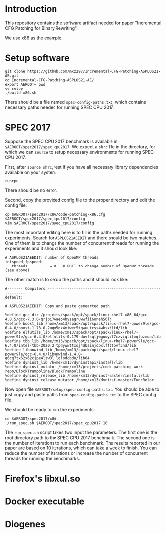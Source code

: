 # Introduction
This repository contains the software artifact needed for paper "Incremental CFG Patching for Binary Rewriting".

We use x86 as the example.

# Setup software

```
git clone https://github.com/mxz297/Incremental-CFG-Patching-ASPLOS21-AE.git
cd Incremental-CFG-Patching-ASPLOS21-AE/
export AEROOT=`pwd`
cd setup
./build-x86.sh
```

There should be a file named `spec-config-paths.txt`, which contains necessary paths needed for running SPEC CPU 2017.

# SPEC 2017 

Suppose the SPEC CPU 2017 benchmark is available in `$AEROOT/spec2017/spec_cpu2017`. We expect a `shrc` file in the directory, for which we can `source` to setup necessary environments for running SPEC CPU 2017.

First, after `source shrc`, test if you have all necessary library dependencies available on your system

```
runcpu
```

There should be no error.

Second, copy the provided config file to the proper directory and edit the config file:

```
cp $AEROOT/spec2017/x86/code-patching-x86.cfg $AEROOT/spec2017/spec_cpu2017/config
vim $AEROOT/spec2017/spec_cpu2017/config
```

The most important editing here is to fill in the paths needed for running experiments. Search for `ASPLOS21AEEDIT` and there should be two matches. One of them is to change the number of concurrent threads for running the experiments and it should look like:

```
# ASPLOS21AEEDIT: number of OpenMP threads
intspeed,fpspeed:
   threads          = 8   # EDIT to change number of OpenMP threads (see above)
```

The other match is to setup the paths and it should look like:

```
#------- Compilers ------------------------------------------------------------
default:

# ASPLOS21AEEDIT: Copy and paste genearted path

%define gcc_dir /projects/spack/opt/spack/linux-rhel7-x86_64/gcc-4.8.5/gcc-7.3.0-qrjpi76aeo4bysagruwwfii6oneh56lj
%define boost_lib /home/xm13/spack/opt/spack/linux-rhel7-power9le/gcc-6.4.0/boost-1.73.0-2uqm5ox4miwer5tqwuutcss4wbsxhltd/lib
%define elfutils_lib /home/xm13/spack/opt/spack/linux-rhel7-power9le/gcc-6.4.0/elfutils-0.179-duvfsqtjwguwyo77czviqtitmqlozmoa/lib
%define tbb_lib /home/xm13/spack/opt/spack/linux-rhel7-power9le/gcc-6.4.0/intel-tbb-2020.2-tpdywwttxoj4dbsinjdbxlffbtovf3nd/lib
%define libunwind_lib /home/xm13/spack/opt/spack/linux-rhel7-power9le/gcc-6.4.0/libunwind-1.4.0-q6cg7tx62x62cjpe4lzw3ljlqlodcbdo/lib64
%define dyninst_lib /home/xm13/dyninstapi/install/lib
%define dyninst_mutator /home/xm13/projects/code-patching-work-repo/BlockTrampoline/BlockTrampoline
%define dyninst_release_lib /home/xm13/dyninst-master/install/lib
%define dyninst_release_mutator /home/xm13/dyninst-master/FuncReloc
```

Now open file `$AEROOT/setup/spec-config-paths.txt`. You should be able to just copy and paste paths from `spec-config-paths.txt` to the SPEC config file.

We should be ready to run the experiments:

```
cd $AEROOT/spec2017/x86
./run_spec.sh $AEROOT/spec2017/spec_cpu2017 10
```

The `run_spec.sh` script takes two input the parameters. The first one is the root directory path to the SPEC CPU 2017 benchmark. The second one is the number of iterations to run each benchmark. The results reported in our paper are based on 10 iterations, which can take a week to finish. You can reduce the number of iterations or increase the number of concurrent threads for running the benchmarks.

# Firefox's libxul.so

# Docker executable 

# Diogenes
